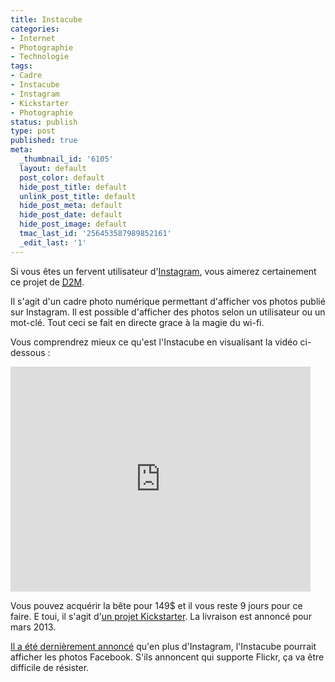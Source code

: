 ```yaml
---
title: Instacube
categories:
- Internet
- Photographie
- Technologie
tags:
- Cadre
- Instacube
- Instagram
- Kickstarter
- Photographie
status: publish
type: post
published: true
meta:
  _thumbnail_id: '6105'
  layout: default
  post_color: default
  hide_post_title: default
  unlink_post_title: default
  hide_post_meta: default
  hide_post_date: default
  hide_post_image: default
  tmac_last_id: '256453587989852161'
  _edit_last: '1'
---
```

Si vous êtes un fervent utilisateur d'<a href="https://www.instagram.com/">Instagram</a>, vous aimerez certainement ce projet de <a title="Site de la société Design 2 Matter" href="https://d2m-inc.com/"><abbr title="Design To Matter">D2M</abbr></a>. <!--more-->

Il s'agit d'un cadre photo numérique permettant d'afficher vos photos publié sur Instagram. Il est possible d'afficher des photos selon un utilisateur ou un mot-clé. Tout ceci se fait en directe grace à la magie du wi-fi.

Vous comprendrez mieux ce qu'est l'Instacube en visualisant la vidéo ci-dessous :

<iframe src="https://www.kickstarter.com/projects/1084349160/instacube-a-living-canvas-for-your-instagram-photo/widget/video.html" frameborder="0" width="480" height="360"></iframe>

Vous pouvez acquérir la bête pour 149$ et il vous reste 9 jours pour ce faire. E toui, il s'agit d'<a title="Projet Instacube sur Kickstarter" href="https://www.kickstarter.com/projects/1084349160/instacube-a-living-canvas-for-your-instagram-photo">un projet Kickstarter</a>.
La livraison est annoncé pour mars 2013.

<a title="Annonce du support de Facebook" href="https://www.kickstarter.com/projects/1084349160/instacube-a-living-canvas-for-your-instagram-photo/posts/304032">Il a été dernièrement annoncé</a> qu'en plus d'Instagram, l'Instacube pourrait afficher les photos Facebook. S'ils annoncent qui supporte Flickr, ça va être difficile de résister.
